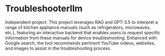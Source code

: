 # Troubleshooterllm

Independent project: This project leverages RAG and GPT-3.5 to interpret a range of kitchen appliance manuals (such as refrigerators, microwaves, etc.), featuring an interactive backend that enables users to request specific information from these manuals for device troubleshooting. Enhanced with Google search, the tool recommends pertinent YouTube videos, websites, and images to assist in the troubleshooting process.
